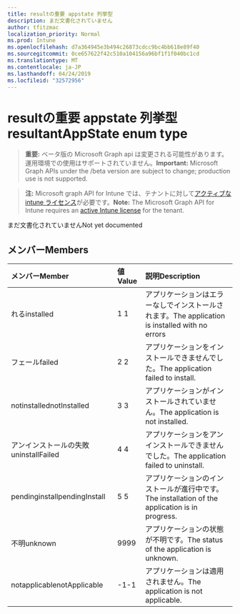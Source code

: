 ```yaml
---
title: resultの重要 appstate 列挙型
description: まだ文書化されていません
author: tfitzmac
localization_priority: Normal
ms.prod: Intune
ms.openlocfilehash: d7a364945e3b494c26873cdcc9bc4bb618e89f40
ms.sourcegitcommit: 0ce657622f42c510a104156a96bf1f1f040bc1cd
ms.translationtype: MT
ms.contentlocale: ja-JP
ms.lasthandoff: 04/24/2019
ms.locfileid: "32572956"
---
```

# <a name="resultantappstate-enum-type"></a><span data-ttu-id="e6e74-103">resultの重要 appstate 列挙型</span><span class="sxs-lookup"><span data-stu-id="e6e74-103">resultantAppState enum type</span></span>

> <span data-ttu-id="e6e74-104">**重要:** ベータ版の Microsoft Graph api は変更される可能性があります。運用環境での使用はサポートされていません。</span><span class="sxs-lookup"><span data-stu-id="e6e74-104">**Important:** Microsoft Graph APIs under the /beta version are subject to change; production use is not supported.</span></span>

> <span data-ttu-id="e6e74-105">**注:** Microsoft graph API for Intune では、テナントに対して[アクティブな intune ライセンス](https://go.microsoft.com/fwlink/?linkid=839381)が必要です。</span><span class="sxs-lookup"><span data-stu-id="e6e74-105">**Note:** The Microsoft Graph API for Intune requires an [active Intune license](https://go.microsoft.com/fwlink/?linkid=839381) for the tenant.</span></span>

<span data-ttu-id="e6e74-106">まだ文書化されていません</span><span class="sxs-lookup"><span data-stu-id="e6e74-106">Not yet documented</span></span>

## <a name="members"></a><span data-ttu-id="e6e74-107">メンバー</span><span class="sxs-lookup"><span data-stu-id="e6e74-107">Members</span></span>
|<span data-ttu-id="e6e74-108">メンバー</span><span class="sxs-lookup"><span data-stu-id="e6e74-108">Member</span></span>|<span data-ttu-id="e6e74-109">値</span><span class="sxs-lookup"><span data-stu-id="e6e74-109">Value</span></span>|<span data-ttu-id="e6e74-110">説明</span><span class="sxs-lookup"><span data-stu-id="e6e74-110">Description</span></span>|
|:---|:---|:---|
|<span data-ttu-id="e6e74-111">れる</span><span class="sxs-lookup"><span data-stu-id="e6e74-111">installed</span></span>|<span data-ttu-id="e6e74-112">1 </span><span class="sxs-lookup"><span data-stu-id="e6e74-112">1</span></span>|<span data-ttu-id="e6e74-113">アプリケーションはエラーなしでインストールされます。</span><span class="sxs-lookup"><span data-stu-id="e6e74-113">The application is installed with no errors</span></span>|
|<span data-ttu-id="e6e74-114">フェール</span><span class="sxs-lookup"><span data-stu-id="e6e74-114">failed</span></span>|<span data-ttu-id="e6e74-115">2 </span><span class="sxs-lookup"><span data-stu-id="e6e74-115">2</span></span>|<span data-ttu-id="e6e74-116">アプリケーションをインストールできませんでした。</span><span class="sxs-lookup"><span data-stu-id="e6e74-116">The application failed to install.</span></span>|
|<span data-ttu-id="e6e74-117">notinstalled</span><span class="sxs-lookup"><span data-stu-id="e6e74-117">notInstalled</span></span>|<span data-ttu-id="e6e74-118">3 </span><span class="sxs-lookup"><span data-stu-id="e6e74-118">3</span></span>|<span data-ttu-id="e6e74-119">アプリケーションがインストールされていません。</span><span class="sxs-lookup"><span data-stu-id="e6e74-119">The application is not installed.</span></span>|
|<span data-ttu-id="e6e74-120">アンインストールの失敗</span><span class="sxs-lookup"><span data-stu-id="e6e74-120">uninstallFailed</span></span>|<span data-ttu-id="e6e74-121">4 </span><span class="sxs-lookup"><span data-stu-id="e6e74-121">4</span></span>|<span data-ttu-id="e6e74-122">アプリケーションをアンインストールできませんでした。</span><span class="sxs-lookup"><span data-stu-id="e6e74-122">The application failed to uninstall.</span></span>|
|<span data-ttu-id="e6e74-123">pendinginstall</span><span class="sxs-lookup"><span data-stu-id="e6e74-123">pendingInstall</span></span>|<span data-ttu-id="e6e74-124">5 </span><span class="sxs-lookup"><span data-stu-id="e6e74-124">5</span></span>|<span data-ttu-id="e6e74-125">アプリケーションのインストールが進行中です。</span><span class="sxs-lookup"><span data-stu-id="e6e74-125">The installation of the application is in progress.</span></span>|
|<span data-ttu-id="e6e74-126">不明</span><span class="sxs-lookup"><span data-stu-id="e6e74-126">unknown</span></span>|<span data-ttu-id="e6e74-127">99</span><span class="sxs-lookup"><span data-stu-id="e6e74-127">99</span></span>|<span data-ttu-id="e6e74-128">アプリケーションの状態が不明です。</span><span class="sxs-lookup"><span data-stu-id="e6e74-128">The status of the application is unknown.</span></span>|
|<span data-ttu-id="e6e74-129">notapplicable</span><span class="sxs-lookup"><span data-stu-id="e6e74-129">notApplicable</span></span>|<span data-ttu-id="e6e74-130">-1</span><span class="sxs-lookup"><span data-stu-id="e6e74-130">-1</span></span>|<span data-ttu-id="e6e74-131">アプリケーションは適用されません。</span><span class="sxs-lookup"><span data-stu-id="e6e74-131">The application is not applicable.</span></span>|




